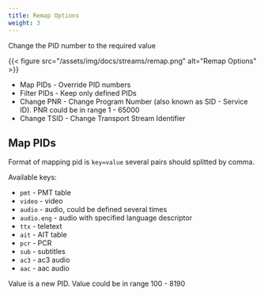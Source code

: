 ```yaml
---
title: Remap Options
weight: 3
---
```


Change the PID number to the required value

{{< figure src="/assets/img/docs/streams/remap.png" alt="Remap Options" >}}

- Map PIDs - Override PID numbers
- Filter PIDs - Keep only defined PIDs
- Change PNR - Change Program Number (also known as SID - Service ID). PNR could be in range 1 - 65000
- Change TSID - Change Transport Stream Identifier

## Map PIDs

Format of mapping pid is `key=value` several pairs should splitted by comma.

Available keys:

- `pmt` - PMT table
- `video` - video
- `audio` - audio, could be defined several times
- `audio.eng` - audio with specified language descriptor
- `ttx` - teletext
- `ait` - AIT table
- `pcr` - PCR
- `sub` - subtitles
- `ac3` - ac3 audio
- `aac` - aac audio

Value is a new PID. Value could be in range 100 - 8190
